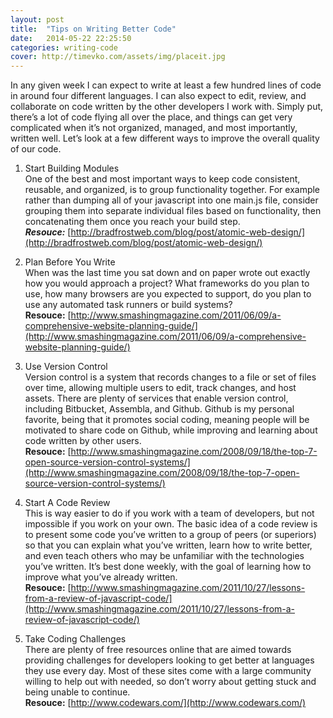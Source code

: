 ```yaml
---
layout: post
title:  "Tips on Writing Better Code"
date:   2014-05-22 22:25:50
categories: writing-code
cover: http://timevko.com/assets/img/placeit.jpg
---
```


In any given week I can expect to write at least a few hundred lines of code in around four different languages. I can also expect to edit, review, and collaborate on code written by the other developers I work with. Simply put, there’s a lot of code flying all over the place, and things can get very complicated when it’s not organized, managed, and most importantly, written well. Let’s look at a few different ways to improve the overall quality of our code.



1. Start Building Modules <br>
One of the best and most important ways to keep code consistent, reusable, and organized, is to group functionality together. For example rather than dumping all of your javascript into one main.js file, consider grouping them into separate individual files based on functionality, then concatenating them once you reach your build step.<br>
___Resouce:___ [http://bradfrostweb.com/blog/post/atomic-web-design/](http://bradfrostweb.com/blog/post/atomic-web-design/)

2. Plan Before You Write<br>
When was the last time you sat down and on paper wrote out exactly how you would approach a project? What frameworks do you plan to use, how many browsers are you expected to support, do you plan to use any automated task runners or build systems?<br>
__Resouce:__ [http://www.smashingmagazine.com/2011/06/09/a-comprehensive-website-planning-guide/](http://www.smashingmagazine.com/2011/06/09/a-comprehensive-website-planning-guide/)

3. Use Version Control<br>
Version control is a system that records changes to a file or set of files over time, allowing multiple users to edit, track changes, and host assets. There are plenty of services that enable version control, including Bitbucket, Assembla, and Github. Github is my personal favorite, being that it promotes social coding, meaning people will be motivated to share code on Github, while improving and learning about code written by other users.<br>
__Resouce:__ [http://www.smashingmagazine.com/2008/09/18/the-top-7-open-source-version-control-systems/](http://www.smashingmagazine.com/2008/09/18/the-top-7-open-source-version-control-systems/)

4. Start A Code Review<br>
This is way easier to do if you work with a team of developers, but not impossible if you work on your own. The basic idea of a code review is to present some code you’ve written to a group of peers (or superiors) so that you can explain what you’ve written, learn how to write better, and even teach others who may be unfamiliar with the technologies you’ve written. It’s best done weekly, with the goal of learning how to improve what you’ve already written.<br>
__Resouce:__ [http://www.smashingmagazine.com/2011/10/27/lessons-from-a-review-of-javascript-code/](http://www.smashingmagazine.com/2011/10/27/lessons-from-a-review-of-javascript-code/)

5. Take Coding Challenges<br>
There are plenty of free resources online that are aimed towards providing challenges for developers looking to get better at languages they use every day. Most of these sites come with a large community willing to help out with needed, so don’t worry about getting stuck and being unable to continue.<br>
__Resouce:__ [http://www.codewars.com/](http://www.codewars.com/)